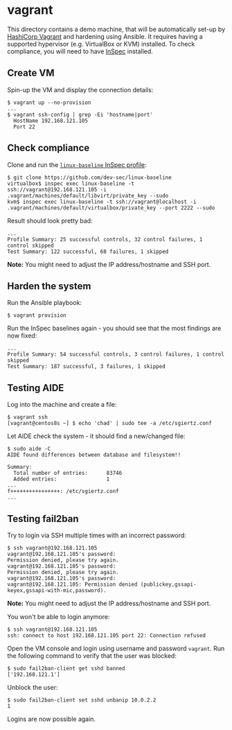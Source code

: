 # vagrant

This directory contains a demo machine, that will be automatically set-up by [HashiCorp Vagrant](https://vagrantup.com) and hardening using Ansible.
It requires having a supported hypervisor (e.g. VirtualBox or KVM) installed.
To check compliance, you will need to have [InSpec](https://inspec.io) installed.

## Create VM

Spin-up the VM and display the connection details:

```command
$ vagrant up --no-provision
...
$ vagrant ssh-config | grep -Ei 'hostname|port'
  HostName 192.168.121.105
  Port 22
```

## Check compliance

Clone and run the [`linux-baseline` InSpec profile](https://github.com/dev-sec/linux-baseline):

```command
$ git clone https://github.com/dev-sec/linux-baseline
virtualbox$ inspec exec linux-baseline -t ssh://vagrant@192.168.121.105 -i .vagrant/machines/default/libvirt/private_key --sudo
kvm$ inspec exec linux-baseline -t ssh://vagrant@localhost -i .vagrant/machines/default/virtualbox/private_key --port 2222 --sudo
```

Result should look pretty bad:

```command
...
Profile Summary: 25 successful controls, 32 control failures, 1 control skipped
Test Summary: 122 successful, 68 failures, 1 skipped
```

**Note:** You might need to adjust the IP address/hostname and SSH port.

## Harden the system

Run the Ansible playbook:

```command
$ vagrant provision
```

Run the InSpec baselines again - you should see that the most findings are now fixed:

```command
...
Profile Summary: 54 successful controls, 3 control failures, 1 control skipped
Test Summary: 187 successful, 3 failures, 1 skipped
```

## Testing AIDE

Log into the machine and create a file:

```command
$ vagrant ssh
[vagrant@centos8s ~] $ echo 'chad' | sudo tee -a /etc/sgiertz.conf
```

Let AIDE check the system - it should find a new/changed file:

```command
$ sudo aide -C
AIDE found differences between database and filesystem!!

Summary:
  Total number of entries:      83746
  Added entries:                1
...
f++++++++++++++++: /etc/sgiertz.conf
...
```

## Testing fail2ban

Try to login via SSH multiple times with an incorrect password:

```command
$ ssh vagrant@192.168.121.105
vagrant@192.168.121.105's password: 
Permission denied, please try again.
vagrant@192.168.121.105's password: 
Permission denied, please try again.
vagrant@192.168.121.105's password: 
vagrant@192.168.121.105: Permission denied (publickey,gssapi-keyex,gssapi-with-mic,password).
```

**Note:** You might need to adjust the IP address/hostname and SSH port.

You won't be able to login anymore:

```command
$ ssh vagrant@192.168.121.105
ssh: connect to host 192.168.121.105 port 22: Connection refused
```

Open the VM console and login using username and password `vagrant`. Run the following command to verify that the user was blocked:

```command
$ sudo fail2ban-client get sshd banned
['192.168.121.1']
```

Unblock the user:

```command
$ sudo fail2ban-client set sshd unbanip 10.0.2.2
1
```

Logins are now possible again.
